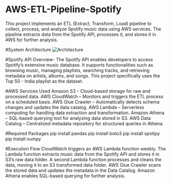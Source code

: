 # AWS-ETL-Pipeline-Spotify
This project implements an ETL (Extract, Transform, Load) pipeline to collect, process, and analyze Spotify music data using AWS services. The pipeline extracts data from the Spotify API, processes it, and stores it in AWS for further analysis.

#System Architecture
![Architecture](https://github.com/user-attachments/assets/9b276007-372c-462c-8620-7a4f90e9c342)

#Spotify API Overview-
The Spotify API enables developers to access Spotify’s extensive music database. It supports functionalities such as browsing music, managing playlists, searching tracks, and retrieving metadata on artists, albums, and songs. This project specifically uses the Top 50 - India playlist as the dataset.

#AWS Services Used
Amazon S3 – Cloud-based storage for raw and processed data.
AWS CloudWatch – Monitors and triggers the ETL process on a scheduled basis.
AWS Glue Crawler – Automatically detects schema changes and updates the data catalog.
AWS Lambda – Serverless computing for handling data extraction and transformation.
Amazon Athena – SQL-based querying tool for analyzing data stored in S3.
AWS Data Catalog – Centralized metadata repository for structured queries in Athena.

#Required Packages
pip install pandas
pip install boto3
pip install spotipy
pip install numpy


#Execution Flow
CloudWatch triggers an AWS Lambda function weekly.
The Lambda function extracts music data from the Spotify API and stores it in S3’s raw data folder.
A second Lambda function processes and cleans the data, moving it to an S3 transformed data folder.
AWS Glue Crawler scans the stored data and updates the metadata in the Data Catalog.
Amazon Athena enables SQL-based querying for further analysis.
